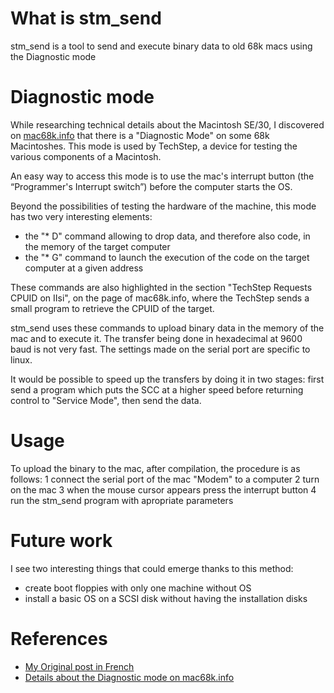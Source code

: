 # What is stm_send
stm_send is a tool to send and execute binary data to old 68k macs using the Diagnostic mode

# Diagnostic mode
While researching technical details about the Macintosh SE/30, I discovered on [mac68k.info](https://mac68k.info/wiki/display/mac68k/Diagnostic+Mode) that there is a "Diagnostic Mode" on some 68k Macintoshes. This mode is used by TechStep, a device for testing the various components of a Macintosh.

An easy way to access this mode is to use the mac's interrupt button (the “Programmer's Interrupt switch”) before the computer starts the OS.

Beyond the possibilities of testing the hardware of the machine, this mode has two very interesting elements:
- the "* D" command allowing to drop data, and therefore also code, in the memory of the target computer
- the "* G" command to launch the execution of the code on the target computer at a given address

These commands are also highlighted in the section "TechStep Requests CPUID on IIsi", on the page of mac68k.info, where the TechStep sends a small program to retrieve the CPUID of the target.

stm_send uses these commands to upload binary data in the memory of the mac and to execute it. The transfer being done in hexadecimal at 9600 baud is not very fast. The settings made on the serial port are specific to linux.

It would be possible to speed up the transfers by doing it in two stages: first send a program which puts the SCC at a higher speed before returning control to "Service Mode", then send the data.

# Usage
To upload the binary to the mac, after compilation, the procedure is as follows:
1 connect the serial port of the mac "Modem" to a computer
2 turn on the mac
3 when the mouse cursor appears press the interrupt button
4 run the stm_send program with apropriate parameters

# Future work
I see two interesting things that could emerge thanks to this method:
- create boot floppies with only one machine without OS
- install a basic OS on a SCSI disk without having the installation disks

# References
- [My Original post in French](https://www.scolan.net/utilisation-du-diagnostic-mode-sur-macintosh-se-30/)
- [Details about the Diagnostic mode on mac68k.info](https://mac68k.info/wiki/display/mac68k/Diagnostic+Mode) 
